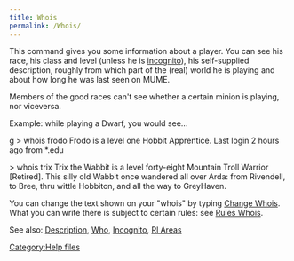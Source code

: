 ```yaml
---
title: Whois
permalink: /Whois/
---
```


This command gives you some information about a player. You can see his
race, his class and level (unless he is
[incognito](incognito "wikilink")), his self-supplied description,
roughly from which part of the (real) world he is playing and about how
long he was last seen on MUME.

Members of the good races can't see whether a certain minion is playing,
nor viceversa.

Example: while playing a Dwarf, you would see...

<nowiki>g \> whois frodo Frodo is a level one Hobbit Apprentice. Last
login 2 hours ago from \*.edu

\> whois trix Trix the Wabbit is a level forty-eight Mountain Troll
Warrior \[Retired\]. This silly old Wabbit once wandered all over Arda:
from Rivendell, to Bree, thru wittle Hobbiton, and all the way to
GreyHaven.

</pre>

You can change the text shown on your "whois" by typing [Change
Whois](Change_Whois "wikilink"). What you can write there is subject to
certain rules: see [Rules Whois](Rules_Whois "wikilink").

See also: [Description](Description "wikilink"), [Who](Who "wikilink"),
[Incognito](Incognito "wikilink"), [Rl Areas](Rl_Areas "wikilink")

[Category:Help files](Category:Help_files "wikilink")